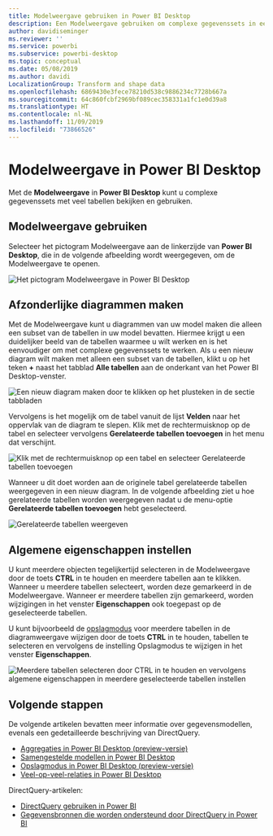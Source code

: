 ```yaml
---
title: Modelweergave gebruiken in Power BI Desktop
description: Een Modelweergave gebruiken om complexe gegevenssets in een visual weer te geven in Power BI Desktop
author: davidiseminger
ms.reviewer: ''
ms.service: powerbi
ms.subservice: powerbi-desktop
ms.topic: conceptual
ms.date: 05/08/2019
ms.author: davidi
LocalizationGroup: Transform and shape data
ms.openlocfilehash: 6869430e3fece78210d538c9886234c7728b667a
ms.sourcegitcommit: 64c860fcbf2969bf089cec358331a1fc1e0d39a8
ms.translationtype: HT
ms.contentlocale: nl-NL
ms.lasthandoff: 11/09/2019
ms.locfileid: "73866526"
---
```

# <a name="modeling-view-in-power-bi-desktop"></a>Modelweergave in Power BI Desktop

Met de **Modelweergave** in **Power BI Desktop** kunt u complexe gegevenssets met veel tabellen bekijken en gebruiken.


## <a name="using-modeling-view"></a>Modelweergave gebruiken

Selecteer het pictogram Modelweergave aan de linkerzijde van **Power BI Desktop**, die in de volgende afbeelding wordt weergegeven, om de Modelweergave te openen.

![Het pictogram Modelweergave in Power BI Desktop](media/desktop-modeling-view/modeling-view_02.png)

## <a name="creating-separate-diagrams"></a>Afzonderlijke diagrammen maken

Met de Modelweergave kunt u diagrammen van uw model maken die alleen een subset van de tabellen in uw model bevatten. Hiermee krijgt u een duidelijker beeld van de tabellen waarmee u wilt werken en is het eenvoudiger om met complexe gegevenssets te werken. Als u een nieuw diagram wilt maken met alleen een subset van de tabellen, klikt u op het teken **+** naast het tabblad **Alle tabellen** aan de onderkant van het Power BI Desktop-venster.

![Een nieuw diagram maken door te klikken op het plusteken in de sectie tabbladen](media/desktop-modeling-view/modeling-view_03.png)

Vervolgens is het mogelijk om de tabel vanuit de lijst **Velden** naar het oppervlak van de diagram te slepen. Klik met de rechtermuisknop op de tabel en selecteer vervolgens **Gerelateerde tabellen toevoegen** in het menu dat verschijnt.

![Klik met de rechtermuisknop op een tabel en selecteer Gerelateerde tabellen toevoegen](media/desktop-modeling-view/modeling-view_04.png)

Wanneer u dit doet worden aan de originele tabel gerelateerde tabellen weergegeven in een nieuw diagram. In de volgende afbeelding ziet u hoe gerelateerde tabellen worden weergegeven nadat u de menu-optie **Gerelateerde tabellen toevoegen** hebt geselecteerd.

![Gerelateerde tabellen weergeven](media/desktop-modeling-view/modeling-view_05.png)

## <a name="setting-common-properties"></a>Algemene eigenschappen instellen

U kunt meerdere objecten tegelijkertijd selecteren in de Modelweergave door de toets **CTRL** in te houden en meerdere tabellen aan te klikken. Wanneer u meerdere tabellen selecteert, worden deze gemarkeerd in de Modelweergave. Wanneer er meerdere tabellen zijn gemarkeerd, worden wijzigingen in het venster **Eigenschappen** ook toegepast op de geselecteerde tabellen.

U kunt bijvoorbeeld de [opslagmodus](desktop-storage-mode.md) voor meerdere tabellen in de diagramweergave wijzigen door de toets **CTRL** in te houden, tabellen te selecteren en vervolgens de instelling Opslagmodus te wijzigen in het venster **Eigenschappen**.

![Meerdere tabellen selecteren door CTRL in te houden en vervolgens algemene eigenschappen in meerdere geselecteerde tabellen instellen](media/desktop-modeling-view/modeling-view_06.png)


## <a name="next-steps"></a>Volgende stappen

De volgende artikelen bevatten meer informatie over gegevensmodellen, evenals een gedetailleerde beschrijving van DirectQuery.

* [Aggregaties in Power BI Desktop (preview-versie)](desktop-aggregations.md)
* [Samengestelde modellen in Power BI Desktop](desktop-composite-models.md)
* [Opslagmodus in Power BI Desktop (preview-versie)](desktop-storage-mode.md)
* [Veel-op-veel-relaties in Power BI Desktop](desktop-many-to-many-relationships.md)


DirectQuery-artikelen:

* [DirectQuery gebruiken in Power BI](desktop-directquery-about.md)
* [Gegevensbronnen die worden ondersteund door DirectQuery in Power BI](desktop-directquery-data-sources.md)
